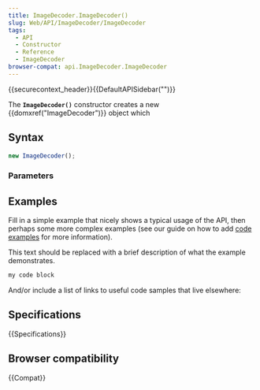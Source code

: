 ```yaml
---
title: ImageDecoder.ImageDecoder()
slug: Web/API/ImageDecoder/ImageDecoder
tags:
  - API
  - Constructor
  - Reference
  - ImageDecoder
browser-compat: api.ImageDecoder.ImageDecoder
---
```

{{securecontext_header}}{{DefaultAPISidebar("")}}

The **`ImageDecoder()`** constructor creates a new {{domxref("ImageDecoder")}} object which 

## Syntax

```js
new ImageDecoder();
```

### Parameters



## Examples

Fill in a simple example that nicely shows a typical usage of the API, then perhaps some more complex examples (see our guide on how to add [code examples](/en-US/docs/MDN/Contribute/Structures/Code_examples) for more information).

This text should be replaced with a brief description of what the example demonstrates.

```js
my code block
```

And/or include a list of links to useful code samples that live elsewhere:

## Specifications

{{Specifications}}

## Browser compatibility

{{Compat}}

